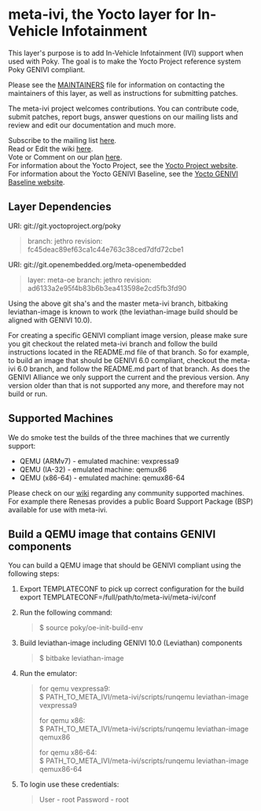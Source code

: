meta-ivi, the Yocto layer for In-Vehicle Infotainment
=====================================================

This layer's purpose is to add In-Vehicle Infotainment (IVI) support when
used with Poky.  The goal is to make the Yocto Project reference system
Poky GENIVI compliant.

Please see the
[MAINTAINERS](http://git.yoctoproject.org/cgit/cgit.cgi/meta-ivi/tree/MAINTAINERS)
file for information on contacting the maintainers
of this layer, as well as instructions for submitting patches.

The meta-ivi project welcomes contributions. You can contribute code,
submit patches, report bugs, answer questions on our mailing lists and
review and edit our documentation and much more.

Subscribe to the mailing list
    [here](https://lists.genivi.org/mailman/listinfo/genivi-meta-ivi).  
Read or Edit the wiki
    [here](http://wiki.projects.genivi.org/index.php/meta-ivi).  
Vote or Comment on our plan
    [here](https://trello.com/b/HplBZa2l/meta-ivi-development).  
For information about the Yocto Project, see the
    [Yocto Project website](https://www.yoctoproject.org).  
For information about the Yocto GENIVI Baseline, see the
    [Yocto GENIVI Baseline website](http://projects.genivi.org/GENIVI_Baselines/meta-ivi).

Layer Dependencies
------------------

URI: git://git.yoctoproject.org/poky
> branch:   jethro
> revision: fc45deac89ef63ca1c44e763c38ced7dfd72cbe1

URI: git://git.openembedded.org/meta-openembedded
> layer:    meta-oe
> branch:   jethro
> revision: ad6133a2e95f4b83b6b3ea413598e2cd5fb3fd90

Using the above git sha's and the master meta-ivi branch, bitbaking leviathan-image
is known to work (the leviathan-image build should be aligned with GENIVI 10.0).

For creating a specific GENIVI compliant image version, please make sure you
git checkout the related meta-ivi branch and follow the build instructions
located in the README.md file of that branch.  So for example, to build
an image that should be GENIVI 6.0 compliant, checkout the meta-ivi 6.0 branch,
and follow the README.md part of that branch.  As does the GENIVI Alliance
we only support the current and the previous version.  Any version older
than that is not supported any more, and therefore may not build or run.

Supported Machines
------------------

We do smoke test the builds of the three machines that we currently support:

* QEMU (ARMv7) - emulated machine: vexpressa9
* QEMU (IA-32) - emulated machine: qemux86
* QEMU (x86-64) - emulated machine: qemux86-64

Please check on our [wiki](http://wiki.projects.genivi.org/index.php/meta-ivi)
regarding any community supported machines.
For example there Renesas provides a public Board Support Package (BSP)
available for use with meta-ivi.

Build a QEMU image that contains GENIVI components
--------------------------------------------------

You can build a QEMU image that should be GENIVI compliant using the
following steps:

1. Export TEMPLATECONF to pick up correct configuration for the build
export TEMPLATECONF=/full/path/to/meta-ivi/meta-ivi/conf

2. Run the following command:
   > $ source poky/oe-init-build-env

3. Build leviathan-image including GENIVI 10.0 (Leviathan) components
   > $ bitbake leviathan-image

4. Run the emulator:
   > for qemu vexpressa9:  
   > $ PATH_TO_META_IVI/meta-ivi/scripts/runqemu leviathan-image vexpressa9
   >
   > for qemu x86:  
   > $ PATH_TO_META_IVI/meta-ivi/scripts/runqemu leviathan-image qemux86
   >
   > for qemu x86-64:  
   > $ PATH_TO_META_IVI/meta-ivi/scripts/runqemu leviathan-image qemux86-64

5. To login use these credentials:
   > User - root
   > Password - root
